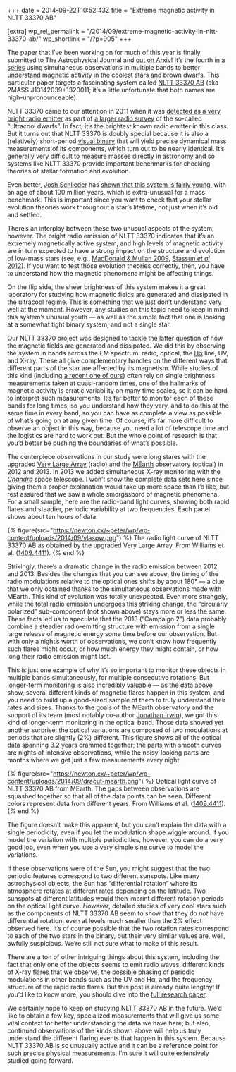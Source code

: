 +++
date = 2014-09-22T10:52:43Z
title = "Extreme magnetic activity in NLTT 33370 AB"

[extra]
wp_rel_permalink = "/2014/09/extreme-magnetic-activity-in-nltt-33370-ab/"
wp_shortlink = "/?p=905"
+++

The paper that I’ve been working on for much of this year is finally submitted
to The Astrophysical Journal and
[out on Arxiv](http://arxiv.org/abs/1409.4411)! It’s the fourth
[in](http://adsabs.harvard.edu/abs/2008ApJ...673.1080B)
[a](http://adsabs.harvard.edu/abs/2008ApJ...676.1307B)
[series](http://adsabs.harvard.edu/abs/2010ApJ...709..332B) using simultaneous
observations in multiple bands to better understand magnetic activity in the
coolest stars and brown dwarfs. This particular paper targets a fascinating
system called
[NLTT 33370 AB](http://simbad.u-strasbg.fr/simbad/sim-id?protocol=html&Ident=NLTT%2033370&NbIdent=1)
(aka 2MASS J13142039+1320011;
it’s a little unfortunate that both names are nigh-unpronounceable).  

NLTT 33370 came to our attention in 2011 when it was
[detected as a very bright radio emitter](http://adsabs.harvard.edu/abs/2011ApJ...741...27M)
as part of
[a larger radio survey](http://adsabs.harvard.edu/abs/2012ApJ...746...23M) of
the so-called “ultracool dwarfs”. In fact, it’s the brightest known radio
emitter in this class. But it turns out that NLTT 33370 is doubly special
because it is also a (relatively) short-period
[visual binary](http://en.wikipedia.org/wiki/Visual_binary) that will yield
precise dynamical mass measurements of its components, which turn out to be
nearly identical. It’s generally very difficult to measure masses directly in
astronomy and so systems like NLTT 33370 provide important benchmarks for
checking theories of stellar formation and evolution.

Even better, [Josh Schlieder](http://www.mpia-hd.mpg.de/homes/schlieder/) has
[shown that this system is fairly young,](http://adsabs.harvard.edu/abs/2014ApJ...783...27S)
with an age of about 100 million years, which is extra-unusual for a mass
benchmark. This is important since you want to check that your stellar
evolution theories work throughout a star’s lifetime, not just when it’s old
and settled.

There’s an interplay between these two unusual aspects of the system, however.
The bright radio emission of NLTT 33370 indicates that it’s an extremely
magnetically active system, and high levels of magnetic activity are in turn
expected to have a strong impact on the structure and evolution of low-mass
stars (see, e.g.,
[MacDonald & Mullan 2009](http://adsabs.harvard.edu/abs/2009ApJ...700..387M),
[Stassun _et al_ 2012](http://adsabs.harvard.edu/abs/2012ApJ...756...47S)). If
you want to test those evolution theories correctly, then, you have to
understand how the magnetic phenomena might be affecting things.

On the flip side, the sheer brightness of this system makes it a great
laboratory for studying how magnetic fields are generated and dissipated in
the ultracool regime. This is something that we just don’t understand very
well at the moment. However, any studies on this topic need to keep in mind
this system’s unusual youth — as well as the simple fact that one is looking
at a somewhat tight binary system, and not a single star.

Our NLTT 33370 project was designed to tackle the latter question of how the
magnetic fields are generated and dissipated. We did this by observing the
system in bands across the EM spectrum: radio, optical, the
[Hα](http://en.wikipedia.org/wiki/H-alpha) line, UV, and X-ray. These all give
complementary handles on the different ways that different parts of the star
are affected by its magnetism. While studies of this kind (including
[a recent one of ours](/2013/10/trends-in-ultracool-dwarf-magnetism-papers-i-and-ii/))
often rely on single brightness measurements taken at quasi-random times, one
of the hallmarks of magnetic activity is erratic variability on many time
scales, so it can be hard to interpret such measurements. It’s far better to
monitor each of these bands for long times, so you understand how they vary,
and to do this at the same time in every band, so you can have as complete a
view as possible of what’s going on at any given time. Of course, it’s far
more difficult to observe an object in this way, because you need a lot of
telescope time and the logistics are hard to work out. But the whole point of
research is that you’d better be pushing the boundaries of what’s possible.

The centerpiece observations in our study were long stares with the upgraded
[Very Large Array](https://public.nrao.edu/telescopes/vla) (radio) and the
[MEarth](https://newton.cx/~peter/2014/09/extreme-magnetic-activity-in-nltt-33370-ab/www.cfa.harvard.edu/MEarth/)
observatory (optical) in 2012 and 2013. In 2013 we added simultaneous X-ray
monitoring with the
[_Chandra_](http://www.nasa.gov/mission_pages/chandra/main/) space telescope.
I won’t show the complete data sets here since giving them a proper
explanation would take up more space than I’d like, but rest assured that we
saw a whole smorgasbord of magnetic phenomena. For a small sample, here are
the radio-band light curves, showing both rapid flares and steadier, periodic
variability at two frequencies. Each panel shows about ten hours of data:

{% figure(src="https://newton.cx/~peter/wp/wp-content/uploads/2014/09/vlaspw.png") %}
The radio light curve of NLTT 33370 AB as obtained by the upgraded Very Large Array. From Williams et al. ([1409.4411](http://arxiv.org/abs/1409.4411)).
{% end %}

Strikingly, there’s a dramatic change in the radio emission between 2012
and 2013. Besides the changes that you can see above, the timing of the radio
modulations relative to the optical ones shifts by about 180° — a clue that we
only obtained thanks to the simultaneous observations made with MEarth. This
kind of evolution was totally unexpected. Even more strangely, while the total
radio emission undergoes this striking change, the “circularly polarized”
sub-component (not shown above) stays more or less the same. These facts led
us to speculate that the 2013 (“Campaign 2”) data probably combine a steadier
radio-emitting structure with emission from a single large release of magnetic
energy some time before our observation. But with only a night’s worth of
observations, we don’t know how frequently such flares might occur, or how
much energy they might contain, or how long their radio emission might last.

This is just one example of why it’s so important to monitor these objects in
multiple bands simultaneously, for multiple consecutive rotations. But
longer-term monitoring is also incredibly valuable — as the data above show,
several different kinds of magnetic flares happen in this system, and you need
to build up a good-sized sample of them to truly understand their rates and
sizes. Thanks to the goals of the MEarth observatory and the support of its
team (most notably co-author
[Jonathan Irwin](https://www.cfa.harvard.edu/~jirwin/)), we got this kind of
longer-term monitoring in the optical band. Those data showed yet another
surprise: the optical variations are composed of two modulations at periods
that are slightly (2%) different. This figure shows all of the optical data
spanning 3.2 years crammed together; the parts with smooth curves are nights
of intensive observations, while the noisy-looking parts are months where we
get just a few measurements every night.

{% figure(src="https://newton.cx/~peter/wp/wp-content/uploads/2014/09/dracut-mearth.png") %}
Optical light curve of NLTT 33370 AB from MEarth. The gaps between observations are squashed together so that all of the data points can be seen. Different colors represent data from different years. From Williams et al. ([1409.4411](http://arxiv.org/abs/1409.4411)).
{% end %}

The figure doesn’t make this apparent, but you can’t explain the data with a
single periodicity, even if you let the modulation shape wiggle around. If you
model the variation with multiple periodicities, however, you can do a very
good job, even when you use a very simple sine curve to model the variations.

If these observations were of the Sun, you might suggest that the two periodic
features correspond to two different sunspots. Like many astrophysical
objects, the Sun has “differential rotation” where its atmosphere rotates at
different rates depending on the latitude. Two sunspots at different latitudes
would then imprint different rotation periods on the optical light curve.
_However_, detailed studies of very cool stars such as the components of NLTT
33370 AB seem to show that they do _not_ have differential rotation, even at
levels much smaller than the 2% effect observed here. It’s of course possible
that the two rotation rates correspond to each of the two stars in the binary,
but their very similar values are, well, awfully suspicious. We’re still not
sure what to make of this result.

There are a ton of other intriguing things about this system, including the
fact that only one of the objects seems to emit radio waves, different kinds
of X-ray flares that we observe, the possible phasing of periodic modulations
in other bands such as the UV and Hα, and the frequency structure of the rapid
radio flares. But this post is already quite lengthy! If you’d like to know
more, you should dive into the
[full research paper](http://arxiv.org/abs/1409.4411).

We certainly hope to keep on studying NLTT 33370 AB in the future. We’d like
to obtain a few key, specialized measurements that will give us some vital
context for better understanding the data we have here; but also, continued
observations of the kinds shown above will help us truly understand the
different flaring events that happen in this system. Because NLTT 33370 AB is
so unusually active and it can be a reference point for such precise physical
measurements, I’m sure it will quite extensively studied going forward.
